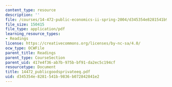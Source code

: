 ```yaml
---
content_type: resource
description: ''
file: /courses/14-472-public-economics-ii-spring-2004/d345354e8281541b9836b072842841e2_14472_publicgoodsprivateeq.pdf
file_size: 150415
file_type: application/pdf
learning_resource_types:
- Readings
license: https://creativecommons.org/licenses/by-nc-sa/4.0/
ocw_type: OCWFile
parent_title: Readings
parent_type: CourseSection
parent_uid: 417e4f36-ab7b-975b-bf91-da2ec5c194cf
resourcetype: Document
title: 14472_publicgoodsprivateeq.pdf
uid: d345354e-8281-541b-9836-b072842841e2
---
```

